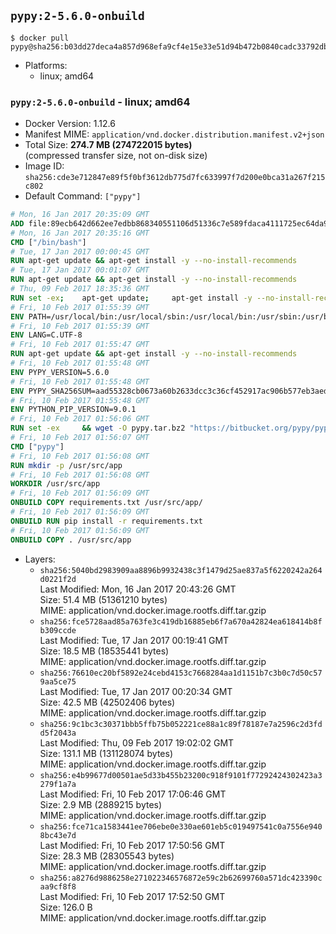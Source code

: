 ## `pypy:2-5.6.0-onbuild`

```console
$ docker pull pypy@sha256:b03dd27deca4a857d968efa9cf4e15e33e51d94b472b0840cadc33792db9586c
```

-	Platforms:
	-	linux; amd64

### `pypy:2-5.6.0-onbuild` - linux; amd64

-	Docker Version: 1.12.6
-	Manifest MIME: `application/vnd.docker.distribution.manifest.v2+json`
-	Total Size: **274.7 MB (274722015 bytes)**  
	(compressed transfer size, not on-disk size)
-	Image ID: `sha256:cde3e712847e89f5f0bf3612db775d7fc633997f7d200e0bca31a267f215c802`
-	Default Command: `["pypy"]`

```dockerfile
# Mon, 16 Jan 2017 20:35:09 GMT
ADD file:89ecb642d662ee7edbb868340551106d51336c7e589fdaca4111725ec64da957 in / 
# Mon, 16 Jan 2017 20:35:16 GMT
CMD ["/bin/bash"]
# Tue, 17 Jan 2017 00:00:45 GMT
RUN apt-get update && apt-get install -y --no-install-recommends 		ca-certificates 		curl 		wget 	&& rm -rf /var/lib/apt/lists/*
# Tue, 17 Jan 2017 00:01:07 GMT
RUN apt-get update && apt-get install -y --no-install-recommends 		bzr 		git 		mercurial 		openssh-client 		subversion 				procps 	&& rm -rf /var/lib/apt/lists/*
# Thu, 09 Feb 2017 18:35:36 GMT
RUN set -ex; 	apt-get update; 	apt-get install -y --no-install-recommends 		autoconf 		automake 		bzip2 		file 		g++ 		gcc 		imagemagick 		libbz2-dev 		libc6-dev 		libcurl4-openssl-dev 		libdb-dev 		libevent-dev 		libffi-dev 		libgdbm-dev 		libgeoip-dev 		libglib2.0-dev 		libjpeg-dev 		libkrb5-dev 		liblzma-dev 		libmagickcore-dev 		libmagickwand-dev 		libncurses-dev 		libpng-dev 		libpq-dev 		libreadline-dev 		libsqlite3-dev 		libssl-dev 		libtool 		libwebp-dev 		libxml2-dev 		libxslt-dev 		libyaml-dev 		make 		patch 		xz-utils 		zlib1g-dev 				$( 			if apt-cache show 'default-libmysqlclient-dev' 2>/dev/null | grep -q '^Version:'; then 				echo 'default-libmysqlclient-dev'; 			else 				echo 'libmysqlclient-dev'; 			fi 		) 	; 	rm -rf /var/lib/apt/lists/*
# Fri, 10 Feb 2017 01:55:39 GMT
ENV PATH=/usr/local/bin:/usr/local/sbin:/usr/local/bin:/usr/sbin:/usr/bin:/sbin:/bin
# Fri, 10 Feb 2017 01:55:39 GMT
ENV LANG=C.UTF-8
# Fri, 10 Feb 2017 01:55:47 GMT
RUN apt-get update && apt-get install -y --no-install-recommends 		tcl 		tk 	&& rm -rf /var/lib/apt/lists/*
# Fri, 10 Feb 2017 01:55:48 GMT
ENV PYPY_VERSION=5.6.0
# Fri, 10 Feb 2017 01:55:48 GMT
ENV PYPY_SHA256SUM=aad55328cb0673a60b2633dcc3c36cf452917ac906b577eb3aed5876a7666fca
# Fri, 10 Feb 2017 01:55:48 GMT
ENV PYTHON_PIP_VERSION=9.0.1
# Fri, 10 Feb 2017 01:56:06 GMT
RUN set -ex 	&& wget -O pypy.tar.bz2 "https://bitbucket.org/pypy/pypy/downloads/pypy2-v${PYPY_VERSION}-linux64.tar.bz2" 	&& echo "$PYPY_SHA256SUM  pypy.tar.bz2" | sha256sum -c 	&& tar -xjC /usr/local --strip-components=1 -f pypy.tar.bz2 	&& rm pypy.tar.bz2 			&& wget -O /tmp/get-pip.py 'https://bootstrap.pypa.io/get-pip.py' 		&& pypy /tmp/get-pip.py "pip==$PYTHON_PIP_VERSION" 		&& rm /tmp/get-pip.py 	&& pip install --no-cache-dir --upgrade --force-reinstall "pip==$PYTHON_PIP_VERSION" 	&& [ "$(pip list |tac|tac| awk -F '[ ()]+' '$1 == "pip" { print $2; exit }')" = "$PYTHON_PIP_VERSION" ] 		&& rm -rf ~/.cache
# Fri, 10 Feb 2017 01:56:07 GMT
CMD ["pypy"]
# Fri, 10 Feb 2017 01:56:08 GMT
RUN mkdir -p /usr/src/app
# Fri, 10 Feb 2017 01:56:08 GMT
WORKDIR /usr/src/app
# Fri, 10 Feb 2017 01:56:09 GMT
ONBUILD COPY requirements.txt /usr/src/app/
# Fri, 10 Feb 2017 01:56:09 GMT
ONBUILD RUN pip install -r requirements.txt
# Fri, 10 Feb 2017 01:56:09 GMT
ONBUILD COPY . /usr/src/app
```

-	Layers:
	-	`sha256:5040bd2983909aa8896b9932438c3f1479d25ae837a5f6220242a264d0221f2d`  
		Last Modified: Mon, 16 Jan 2017 20:43:26 GMT  
		Size: 51.4 MB (51361210 bytes)  
		MIME: application/vnd.docker.image.rootfs.diff.tar.gzip
	-	`sha256:fce5728aad85a763fe3c419db16885eb6f7a670a42824ea618414b8fb309ccde`  
		Last Modified: Tue, 17 Jan 2017 00:19:41 GMT  
		Size: 18.5 MB (18535441 bytes)  
		MIME: application/vnd.docker.image.rootfs.diff.tar.gzip
	-	`sha256:76610ec20bf5892e24cebd4153c7668284aa1d1151b7c3b0c7d50c579aa5ce75`  
		Last Modified: Tue, 17 Jan 2017 00:20:34 GMT  
		Size: 42.5 MB (42502406 bytes)  
		MIME: application/vnd.docker.image.rootfs.diff.tar.gzip
	-	`sha256:9c1bc3c30371bbb5ffb75b052221ce88a1c89f78187e7a2596c2d3fdd5f2043a`  
		Last Modified: Thu, 09 Feb 2017 19:02:02 GMT  
		Size: 131.1 MB (131128074 bytes)  
		MIME: application/vnd.docker.image.rootfs.diff.tar.gzip
	-	`sha256:e4b99677d00501ae5d33b455b23200c918f9101f77292424302423a3279f1a7a`  
		Last Modified: Fri, 10 Feb 2017 17:06:46 GMT  
		Size: 2.9 MB (2889215 bytes)  
		MIME: application/vnd.docker.image.rootfs.diff.tar.gzip
	-	`sha256:fce71ca1583441ee706ebe0e330ae601eb5c019497541c0a7556e9408bc43e7d`  
		Last Modified: Fri, 10 Feb 2017 17:50:56 GMT  
		Size: 28.3 MB (28305543 bytes)  
		MIME: application/vnd.docker.image.rootfs.diff.tar.gzip
	-	`sha256:a8276d9886258e271022346576872e59c2b62699760a571dc423390caa9cf8f8`  
		Last Modified: Fri, 10 Feb 2017 17:52:50 GMT  
		Size: 126.0 B  
		MIME: application/vnd.docker.image.rootfs.diff.tar.gzip
